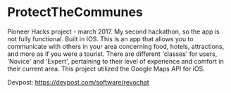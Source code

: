 # ProtectTheCommunes

Pioneer Hacks project - march 2017.
My second hackathon, so the app is not fully functional. Built in IOS.
This is an app that allows you to communicate with others in your area concerning food, hotels, attractions, and 
more as if you were a tourist. There are different 'classes' for users, 'Novice' and 'Expert', pertaining to their 
level of experience and comfort in their current area. 
This project utilized the Google Maps API for iOS. 

Devpost: https://devpost.com/software/revochat
